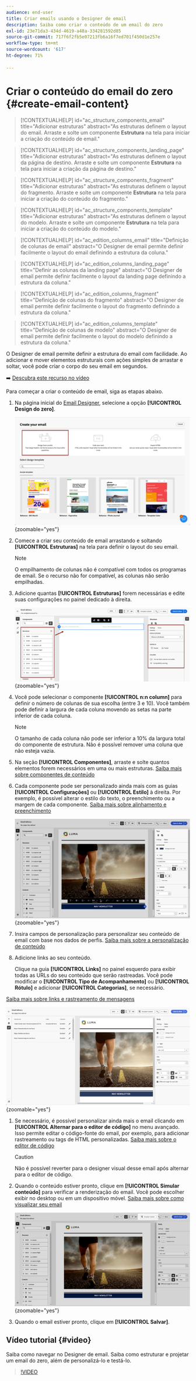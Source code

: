```yaml
---
audience: end-user
title: Criar emails usando o Designer de email
description: Saiba como criar o conteúdo de um email do zero
exl-id: 23e71da3-434d-4619-a48a-334281592d85
source-git-commit: 717f6f2fb5e07213fb6a16f7ed701f450d1e257e
workflow-type: tm+mt
source-wordcount: '617'
ht-degree: 71%

---
```


# Criar o conteúdo do email do zero {#create-email-content}

>[!CONTEXTUALHELP]
>id="ac_structure_components_email"
>title="Adicionar estruturas"
>abstract="As estruturas definem o layout do email. Arraste e solte um componente **Estrutura** na tela para iniciar a criação do conteúdo de email."

>[!CONTEXTUALHELP]
>id="ac_structure_components_landing_page"
>title="Adicionar estruturas"
>abstract="As estruturas definem o layout da página de destino. Arraste e solte um componente **Estrutura** na tela para iniciar a criação da página de destino."

>[!CONTEXTUALHELP]
>id="ac_structure_components_fragment"
>title="Adicionar estruturas"
>abstract="As estruturas definem o layout do fragmento. Arraste e solte um componente **Estrutura** na tela para iniciar a criação do conteúdo do fragmento."

>[!CONTEXTUALHELP]
>id="ac_structure_components_template"
>title="Adicionar estruturas"
>abstract="As estruturas definem o layout do modelo. Arraste e solte um componente **Estrutura** na tela para iniciar a criação do conteúdo do modelo."


>[!CONTEXTUALHELP]
>id="ac_edition_columns_email"
>title="Definição de colunas de email"
>abstract="O Designer de email permite definir facilmente o layout do email definindo a estrutura da coluna."

>[!CONTEXTUALHELP]
>id="ac_edition_columns_landing_page"
>title="Definir as colunas da landing page"
>abstract="O Designer de email permite definir facilmente o layout da landing page definindo a estrutura da coluna."

>[!CONTEXTUALHELP]
>id="ac_edition_columns_fragment"
>title="Definição de colunas do fragmento"
>abstract="O Designer de email permite definir facilmente o layout do fragmento definindo a estrutura da coluna."

>[!CONTEXTUALHELP]
>id="ac_edition_columns_template"
>title="Definição de colunas de modelo"
>abstract="O Designer de email permite definir facilmente o layout do modelo definindo a estrutura da coluna."

O Designer de email permite definir a estrutura do email com facilidade. Ao adicionar e mover elementos estruturais com ações simples de arrastar e soltar, você pode criar o corpo do seu email em segundos.

➡️ [Descubra este recurso no vídeo](#video)

Para começar a criar o conteúdo de email, siga as etapas abaixo.

1. Na página inicial do [Email Designer](get-started-email-designer.md#start-authoring), selecione a opção **[!UICONTROL Design do zero]**.

   ![](assets/email_designer-from-scratch.png){zoomable="yes"}

1. Comece a criar seu conteúdo de email arrastando e soltando **[!UICONTROL Estruturas]** na tela para definir o layout do seu email.

   >[!NOTE]
   >
   >O empilhamento de colunas não é compatível com todos os programas de email. Se o recurso não for compatível, as colunas não serão empilhadas.

1. Adicione quantas **[!UICONTROL Estruturas]** forem necessárias e edite suas configurações no painel dedicado à direita.

   ![](assets/email_designer_structure_components.png){zoomable="yes"}

1. Você pode selecionar o componente **[!UICONTROL n:n column]** para definir o número de colunas de sua escolha (entre 3 e 10). Você também pode definir a largura de cada coluna movendo as setas na parte inferior de cada coluna.

   >[!NOTE]
   >
   >O tamanho de cada coluna não pode ser inferior a 10% da largura total do componente de estrutura. Não é possível remover uma coluna que não esteja vazia.

1. Na seção **[!UICONTROL Componentes]**, arraste e solte quantos elementos forem necessários em uma ou mais estruturas. [Saiba mais sobre componentes de conteúdo](content-components.md)

1. Cada componente pode ser personalizado ainda mais com as guias **[!UICONTROL Configurações]** ou **[!UICONTROL Estilo]** à direita. Por exemplo, é possível alterar o estilo do texto, o preenchimento ou a margem de cada componente. [Saiba mais sobre alinhamento e preenchimento](alignment-and-padding.md)

   ![](assets/email_designer-styles.png){zoomable="yes"}

1. Insira campos de personalização para personalizar seu conteúdo de email com base nos dados de perfis. [Saiba mais sobre a personalização de conteúdo](../personalization/personalize.md)

1. Adicione links ao seu conteúdo.

   Clique na guia **[!UICONTROL Links]** no painel esquerdo para exibir todas as URLs do seu conteúdo que serão rastreadas. Você pode modificar o **[!UICONTROL Tipo de Acompanhamento]** ou **[!UICONTROL Rótulo]** e adicionar **[!UICONTROL Categorias]**, se necessário.

[Saiba mais sobre links e rastreamento de mensagens](message-tracking.md)

   ![](assets/email_designer-links.png){zoomable="yes"}

1. Se necessário, é possível personalizar ainda mais o email clicando em **[!UICONTROL Alternar para o editor de código]** no menu avançado. Isso permite editar o código-fonte do email, por exemplo, para adicionar rastreamento ou tags de HTML personalizadas. [Saiba mais sobre o editor de código](code-content.md)

   >[!CAUTION]
   >
   >Não é possível reverter para o designer visual desse email após alternar para o editor de código.

1. Quando o conteúdo estiver pronto, clique em **[!UICONTROL Simular conteúdo]** para verificar a renderização do email. Você pode escolher exibir no desktop ou em um dispositivo móvel. [Saiba mais sobre como visualizar seu email](../preview-test/preview-test.md)

   ![](assets/email_designer-simulate.png){zoomable="yes"}

1. Quando o email estiver pronto, clique em **[!UICONTROL Salvar]**.

## Vídeo tutorial {#video}

Saiba como navegar no Designer de email. Saiba como estruturar e projetar um email do zero, além de personalizá-lo e testá-lo.

>[!VIDEO](https://video.tv.adobe.com/v/3425867/?quality=12)
